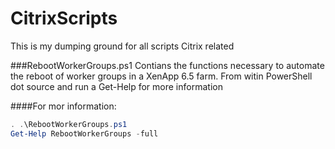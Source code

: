 # CitrixScripts
This is my dumping ground for all scripts Citrix related


###RebootWorkerGroups.ps1
Contians the functions necessary to automate the reboot of worker groups in a XenApp 6.5 farm.
From witin PowerShell dot source and run a Get-Help for more information

####For mor information:
```powershell
. .\RebootWorkerGroups.ps1
Get-Help RebootWorkerGroups -full
```


